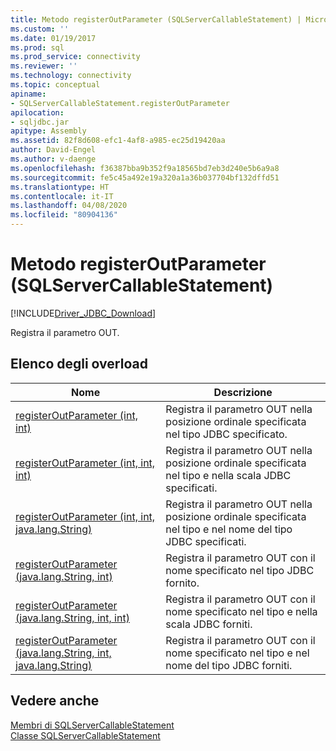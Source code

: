 ```yaml
---
title: Metodo registerOutParameter (SQLServerCallableStatement) | Microsoft Docs
ms.custom: ''
ms.date: 01/19/2017
ms.prod: sql
ms.prod_service: connectivity
ms.reviewer: ''
ms.technology: connectivity
ms.topic: conceptual
apiname:
- SQLServerCallableStatement.registerOutParameter
apilocation:
- sqljdbc.jar
apitype: Assembly
ms.assetid: 82f8d608-efc1-4af8-a985-ec25d19420aa
author: David-Engel
ms.author: v-daenge
ms.openlocfilehash: f36387bba9b352f9a18565bd7eb3d240e5b6a9a8
ms.sourcegitcommit: fe5c45a492e19a320a1a36b037704bf132dffd51
ms.translationtype: HT
ms.contentlocale: it-IT
ms.lasthandoff: 04/08/2020
ms.locfileid: "80904136"
---
```

# <a name="registeroutparameter-method-sqlservercallablestatement"></a>Metodo registerOutParameter (SQLServerCallableStatement)
[!INCLUDE[Driver_JDBC_Download](../../../includes/driver_jdbc_download.md)]

  Registra il parametro OUT.  
  
## <a name="overload-list"></a>Elenco degli overload  
  
|Nome|Descrizione|  
|----------|-----------------|  
|[registerOutParameter (int, int)](../../../connect/jdbc/reference/registeroutparameter-method-int-int.md)|Registra il parametro OUT nella posizione ordinale specificata nel tipo JDBC specificato.|  
|[registerOutParameter (int, int, int)](../../../connect/jdbc/reference/registeroutparameter-method-int-int-int.md)|Registra il parametro OUT nella posizione ordinale specificata nel tipo e nella scala JDBC specificati.|  
|[registerOutParameter (int, int, java.lang.String)](../../../connect/jdbc/reference/registeroutparameter-method-int-int-java-lang-string.md)|Registra il parametro OUT nella posizione ordinale specificata nel tipo e nel nome del tipo JDBC specificati.|  
|[registerOutParameter (java.lang.String, int)](../../../connect/jdbc/reference/registeroutparameter-method-java-lang-string-int.md)|Registra il parametro OUT con il nome specificato nel tipo JDBC fornito.|  
|[registerOutParameter (java.lang.String, int, int)](../../../connect/jdbc/reference/registeroutparameter-method-java-lang-string-int-int.md)|Registra il parametro OUT con il nome specificato nel tipo e nella scala JDBC forniti.|  
|[registerOutParameter (java.lang.String, int, java.lang.String)](../../../connect/jdbc/reference/registeroutparameter-method-java-lang-string-int-java-lang-string.md)|Registra il parametro OUT con il nome specificato nel tipo e nel nome del tipo JDBC forniti.|  
  
## <a name="see-also"></a>Vedere anche  
 [Membri di SQLServerCallableStatement](../../../connect/jdbc/reference/sqlservercallablestatement-members.md)   
 [Classe SQLServerCallableStatement](../../../connect/jdbc/reference/sqlservercallablestatement-class.md)  
  
  
